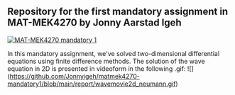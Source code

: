 ## Repository for the first mandatory assignment in MAT-MEK4270 by Jonny Aarstad Igeh

[![MAT-MEK4270 mandatory 1](https://github.com/Jonnyigeh/matmek4270-mandatory1/actions/workflows/main.yml/badge.svg)](https://github.com/Jonnyigeh/matmek4270-mandatory1/actions/workflows/main.yml)

In this mandatory assignment, we've solved two-dimensional differential equations using finite difference methods.
The solution of the wave equation in 2D is presented in videoform in the following .gif:
![]
(https://github.com/Jonnyigeh/matmek4270-mandatory1/blob/main/report/wavemovie2d_neumann.gif)
